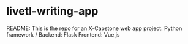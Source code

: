 # livetl-writing-app
README: 
This is the repo for an X-Capstone web app project. 
Python framework / Backend: Flask
Frontend: Vue.js
